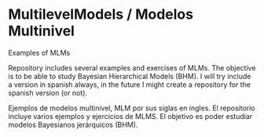 


# MultilevelModels / Modelos Multinivel
Examples of MLMs

Repository includes several examples and exercises of MLMs. The objective is to be able to study Bayesian Hierarchical Models (BHM).
I will try include a version in spanish always, in the future I might create a repository for the spanish version (or not).


Ejemplos de modelos multinivel, MLM por sus siglas en ingles. 
El repositorio incluye varios ejemplos y ejercicios de MLMS. El objetivo es poder estudiar modelos Bayesianos jerárquicos (BHM).









